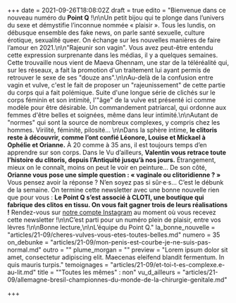 +++
date = 2021-09-26T18:08:02Z
draft = true
edito = "Bienvenue dans ce nouveau numéro du **Point Q** !\n\nUn petit bijou qui te plonge dans l’univers du sexe et démystifie l’inconnue nommée « plaisir ». Tous les lundis, on débusque ensemble des fake news, on parle santé sexuelle, culture érotique, sexualité queer. On échange sur les nouvelles manières de faire l’amour en 2021.\n\n\"Rajeunir son vagin\". Vous avez peut-être entendu cette expression surprenante dans les médias, il y a quelques semaines. Cette trouvaille nous vient de Maeva Ghennam, une star de la téléréalité qui, sur les réseaux, a fait la promotion d'un traitement lui ayant permis de retrouver le sexe de ses \"douze ans\".\n\nAu-delà de la confusion entre vagin et vulve, c'est le fait de proposer un \"rajeunissement\" de cette partie du corps qui a fait polémique. Suite d'une longue série de clichés sur le corps féminin et son intimité, l'\"âge\" de la vulve est présenté ici comme modèle pour être désirable. Un commandement patriarcal, qui ordonne aux femmes d'être belles et soignées, même dans leur intimité.\n\nAutant de \"normes\" qui sont la source de nombreux complexes, y compris chez les hommes. Virilité, féminité, pilosité... \n\nDans la sphère intime, **le clitoris reste à découvrir, comme l’ont confié Léonore, Louise et Mickael à Ophélie et Orianne.** À 20 comme à 35 ans, il est toujours temps d’en apprendre sur son corps. Dans le Vu d’ailleurs, **Valentin vous retrace toute l’histoire du clitoris, depuis l’Antiquité jusqu’à nos jours.** Étrangement, mieux on le connaît, moins on peut le voir en peinture… De son côté, **Orianne vous pose une simple question : « vaginale ou clitoridienne ? »** Vous pensez avoir la réponse ? N’en soyez pas si sûr·e·s… C’est le débunk de la semaine. On termine cette newsletter avec une bonne nouvelle rien que pour vous : **Le Point Q s’est associé à CLOTI, une boutique qui fabrique des clitos en tissu. On vous fait gagner trois de leurs réalisations !** Rendez-vous sur [notre compte Instagram](https://www.instagram.com/lepoint.q/?hl=fr) au moment où vous recevez cette newsletter !\n\nC’est parti pour un numéro plein de plaisir, entre vos lèvres !\n\nBonne lecture,\n\nL’équipe du Point Q."
la_bonne_nouvelle = "articles/21-09/cheres-vulves-vous-etes-toutes-belles.md"
numero = 35
on_debunke = "articles/21-09/mon-penis-est-courbe-je-ne-suis-pas-normal.md"
outro = ""
plume_morgan = ""
preview = "Lorem ipsum dolor sit amet, consectetur adipiscing elit. Maecenas eleifend blandit fermentum. In quis mauris turpis."
temoignages = "articles/21-09/et-toi-t-es-complexe.e-au-lit.md"
title = "\"Toutes les mêmes\" : non"
vu_d_ailleurs = "articles/21-09/allemagne-bresil-championnes-du-monde-de-la-chirurgie-genitale.md"

+++
